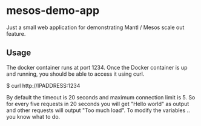 # mesos-demo-app

Just a small web application for demonstrating Mantl / Mesos scale out feature. 

## Usage

The docker container runs at port 1234.
Once the Docker container is up and running, you should be able to access it using curl. 

$ curl http://IPADDRESS:1234

By default the timeout is 20 seconds and maximum connection limit is 5. 
So for every five requests in 20 seconds you will get "Hello world" as output and other requests will output "Too much load".
To modify the variables .. you know what to do. 

